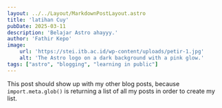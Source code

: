 ```yaml
---
layout: ../../Layout/MarkdownPostLayout.astro
title: 'latihan Cuy'
pubDate: 2025-03-11
description: 'Belajar Astro ahayyy.'
author: 'Fathir Kepo'
image:
    url: 'https://stei.itb.ac.id/wp-content/uploads/petir-1.jpg'
    alt: 'The Astro logo on a dark background with a pink glow.'
tags: ["astro", "blogging", "learning in public"]
---
```

This post should show up with my other blog posts, because `import.meta.glob()` is returning a list of all my posts in order to create my list.